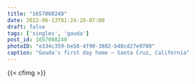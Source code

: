 ```yaml
---
title: "1657088240"
date: 2022-06-13T01:24:20-07:00
draft: false
tags: ['singles', 'gouda']
post_id: 1657088240
photoID: "e334c359-be56-4f90-3882-b48cd27e9700"
caption: "Gouda's first day home — Santa Cruz, California"
---
```

{{< cfimg >}}